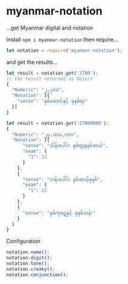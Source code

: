 # myanmar-notation
...get Myanmar digital and notation

Install `npm i myanmar-notation` then require...


```js
let notation = require('myanmar-notation');
```
and get the results...
```js
let result = notation.get('2700');
// the result returned as Object
{
  "Numeric": "၂,၇ဝဝ",
  "Notation": [{
    "sense": "နှစ်ထောင်နှင့် ခုနစ်ရာ"
  }]
}

let result = notation.get('27000000');
{
  "Numeric": "၂၇,ဝဝဝ,ဝဝဝ",
  "Notation": [{
      "sense": "သိန်းပေါင်း နှစ်ရာ့ခုနစ်ဆယ်",
      "exam": {
        "1": 22
      }
    },
    {
      "sense": "သန်းပေါင်း နှစ်ဆယ့်ခုနစ်",
      "exam": {
        "1": 22
      }
    },
    {
      "sense": "နှစ်ကု​ဋေ​နှင့် ခုနစ်သန်း"
    }
  ]
}
```
Configuration
```js
notation.name();
notation.digit();
notation.tone();
notation.creaky();
notation.conjunction();
```
